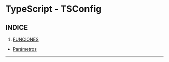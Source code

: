 TypeScript - TSConfig
=========================================================
INDICE
------
1. [FUNCIONES](#funciones)
* [Parámetros](#parametros)

----------------------------------

